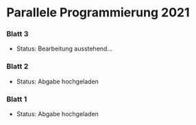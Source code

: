 # Parallele Programmierung 2021
### Blatt 3
- Status: Bearbeitung ausstehend...
### Blatt 2
- Status: Abgabe hochgeladen
### Blatt 1
- Status: Abgabe hochgeladen
